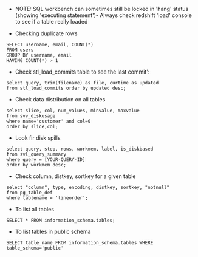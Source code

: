 - NOTE: SQL workbench can sometimes still be locked in 'hang' status (showing 'executing statement')- Always check redshift 'load' console to see if a table really loaded

- Checking duplicate rows
```
SELECT username, email, COUNT(*)
FROM users
GROUP BY username, email
HAVING COUNT(*) > 1
```

- Check stl_load_commits table to see the last commit':
```
select query, trim(filename) as file, curtime as updated
from stl_load_commits order by updated desc;
```

- Check data distribution on all tables
```
select slice, col, num_values, minvalue, maxvalue
from svv_diskusage
where name='customer' and col=0
order by slice,col;
```

- Look fir disk spills
```
select query, step, rows, workmem, label, is_diskbased
from svl_query_summary
where query = [YOUR-QUERY-ID]
order by workmem desc;
```

- Check column, distkey, sortkey for a given table
```
select "column", type, encoding, distkey, sortkey, "notnull" 
from pg_table_def
where tablename = 'lineorder';
```

- To list all tables
```
SELECT * FROM information_schema.tables;
```

- To list tables in public schema
```
SELECT table_name FROM information_schema.tables WHERE table_schema='public'
```
